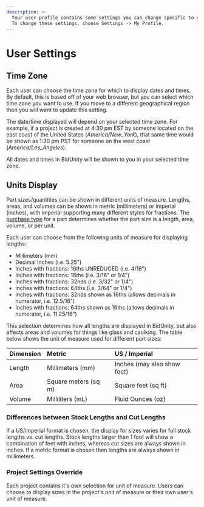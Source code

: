 ```yaml
---
description: >-
  Your user profile contains some settings you can change specific to your user.
  To change these settings, choose Settings -> My Profile.
---
```


# User Settings

## Time Zone

Each user can choose the time zone for which to display dates and times. By default, this is based off of your web browser, but you can select which time zone you want to use. If you move to a different geographical region then you will want to update this setting.

The date/time displayed will depend on your selected time zone. For example, if a project is created at 4:30 pm EST by someone located on the east coast of the United States \(_America/New\_York_\), that same time would be shown as 1:30 pm PST for someone on the west coast \(_America/Los\_Angeles_\).

All dates and times in BidUnity will be shown to you in your selected time zone.

## Units Display

Part sizes/quantities can be shown in different units of measure. Lengths, areas, and volumes can be shown in metric \(millimeters\) or imperial \(inches\), with imperial supporting many different styles for fractions. The [purchase type](../system-configurations/part.md#purchase-types) for a part determines whether the part size is a length, area, volume, or per unit.

Each user can choose from the following units of measure for displaying lengths:

* Millimeters \(mm\)
* Decimal Inches \(i.e. 5.25"\)
* Inches with fractions: 16ths UNREDUCED \(i.e. 4/16"\)
* Inches with fractions: 16ths \(i.e. 3/16" or 1/4"\)
* Inches with fractions: 32nds \(i.e. 3/32" or 1/4"\)
* Inches with fractions: 64ths \(i.e. 3/64" or 1/4"\)
* Inches with fractions: 32nds shown as 16ths \(allows decimals in numerator, i.e. 12.5/16"\)
* Inches with fractions: 64ths shown as 16ths \(allows decimals in numerator, i.e. 11.25/16"\)

This selection determines how all lengths are displayed in BidUnity, but also affects areas and volumes for things like glass and caulking. The table below shows the unit of measure used for different part sizes:

| Dimension | Metric | US / Imperial |
| :--- | :--- | :--- |
| Length | Millimeters \(mm\) | Inches \(may also show feet\) |
| Area | Square meters \(sq m\) | Square feet \(sq ft\) |
| Volume | Milliliters \(mL\) | Fluid Ounces \(oz\) |

### Differences between Stock Lengths and Cut Lengths

If a US/imperial format is chosen, the display for sizes varies for full stock lengths vs. cut lengths. Stock lengths larger than 1 foot will show a combination of feet with inches, whereas cut sizes are always shown in inches. If a metric format is chosen then lengths are always shown in millimeters.

### Project Settings Override

Each project contains it's own selection for unit of measure. Users can choose to display sizes in the project's unit of measure or their own user's unit of measure.



